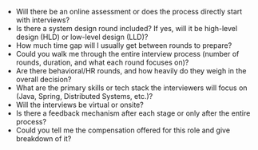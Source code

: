 * Will there be an online assessment or does the process directly start with interviews?
* Is there a system design round included? If yes, will it be high-level design (HLD) or low-level design (LLD)?
* How much time gap will I usually get between rounds to prepare?
* Could you walk me through the entire interview process (number of rounds, duration, and what each round focuses on)?
* Are there behavioral/HR rounds, and how heavily do they weigh in the overall decision?
* What are the primary skills or tech stack the interviewers will focus on (Java, Spring, Distributed Systems, etc.)?
* Will the interviews be virtual or onsite?
* Is there a feedback mechanism after each stage or only after the entire process?
* Could you tell me the compensation offered for this role and give breakdown of it?